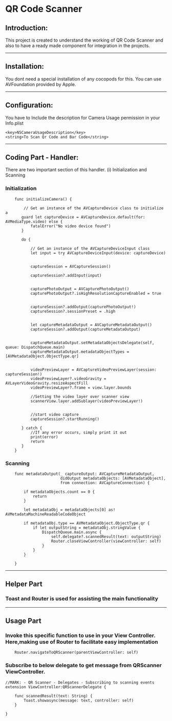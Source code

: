 # QR Code Scanner

## Introduction:

This project is created to understand the working of QR Code Scanner and also to have a ready made component for integration in the projects.

----------------------------------------------------------------------------------------------------

## Installation:

You dont need a special installation of any cocopods for this. You can use AVFoundation provided by Apple.


----------------------------------------------------------------------------------------------------

## Configuration:

You have to Include the description for Camera Usage permission in your Info.plist 

```
<key>NSCameraUsageDescription</key>
<string>To Scan Qr Code and Bar Code</string>
```

----------------------------------------------------------------------------------------------------

## Coding Part - Handler:

There are two important section of this handler. (i) Initialization and Scanning

### Initialization

```
    func initializeCamera() {
       
        // Get an instance of the AVCaptureDevice class to initialize a
       guard let captureDevice = AVCaptureDevice.default(for: AVMediaType.video) else {
           fatalError("No video device found")
       }
                             
       do {
        
           // Get an instance of the AVCaptureDeviceInput class
           let input = try AVCaptureDeviceInput(device: captureDevice)
                  

           captureSession = AVCaptureSession()
                  
           captureSession?.addInput(input)
                  
        
           capturePhotoOutput = AVCapturePhotoOutput()
           capturePhotoOutput?.isHighResolutionCaptureEnabled = true
                  
        
           captureSession?.addOutput(capturePhotoOutput!)
           captureSession?.sessionPreset = .high
                  
        
           let captureMetadataOutput = AVCaptureMetadataOutput()
           captureSession?.addOutput(captureMetadataOutput)
                  
        
           captureMetadataOutput.setMetadataObjectsDelegate(self, queue: DispatchQueue.main)
           captureMetadataOutput.metadataObjectTypes = [AVMetadataObject.ObjectType.qr]
                  
    
           videoPreviewLayer = AVCaptureVideoPreviewLayer(session: captureSession!)
           videoPreviewLayer?.videoGravity = AVLayerVideoGravity.resizeAspectFill
           videoPreviewLayer?.frame = view.layer.bounds
           
           //Setting the video layer over scanner view
           scannerView.layer.addSublayer(videoPreviewLayer!)

        
           //start video capture
           captureSession?.startRunning()
                  
       } catch {
           //If any error occurs, simply print it out
           print(error)
           return
       }
    }
```

### Scanning

```
    func metadataOutput(_ captureOutput: AVCaptureMetadataOutput,
                        didOutput metadataObjects: [AVMetadataObject],
                        from connection: AVCaptureConnection) {
        
        if metadataObjects.count == 0 {
            return
        }
        
        let metadataObj = metadataObjects[0] as! AVMetadataMachineReadableCodeObject
        
        if metadataObj.type == AVMetadataObject.ObjectType.qr {
            if let outputString = metadataObj.stringValue {
                DispatchQueue.main.async {
                    self.delegate?.scannedResult(text: outputString)
                    Router.closeViewController(viewController: self)
                }
            }
        }
        
    }
```


----------------------------------------------------------------------------------------------------

## Helper Part

### Toast and Router is used for assisting the main functionality

----------------------------------------------------------------------------------------------------

## Usage Part

### Invoke this specific function to use in your View Controller. Here,making use of Router to facilitate easy implementation

```
    Router.navigateToQRScanner(parentViewController: self)
```

### Subscribe to below delegate to get message from QRScanner ViewController.

```
//MARK: - QR Scanner - Delegates - Subscribing to scanning events
extension ViewController:QRScannerDelegate {
    
    func scannedResult(text: String) {
        Toast.showasync(message: text, controller: self)
    }
    
}
```
